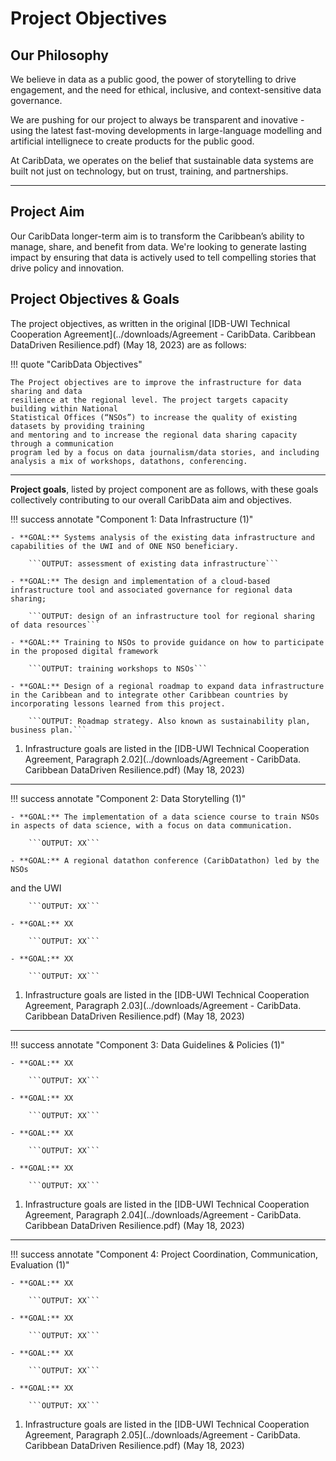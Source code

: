 # Project Objectives

## Our Philosophy 
We believe in data as a public good, the power of storytelling to drive engagement, and the need for ethical, inclusive, and context-sensitive data governance. 

We are pushing for our project to always be transparent and inovative - using the latest fast-moving developments in large-language modelling and artificial intellignece to create products for the public good. 

At CaribData, we operates on the belief that sustainable data systems are built not just on technology, but on trust, training, and partnerships.

---

## Project Aim
Our CaribData longer-term aim is to transform the Caribbean’s ability to manage, share, and benefit from data. We're looking to generate lasting impact by ensuring that data is actively used to tell compelling stories that drive policy and innovation.

## Project Objectives & Goals
The project objectives, as written in the original [IDB-UWI Technical Cooperation Agreement](../downloads/Agreement - CaribData. Caribbean DataDriven Resilience.pdf) (May 18, 2023) are as follows:

!!! quote "CaribData Objectives"

    The Project objectives are to improve the infrastructure for data sharing and data 
    resilience at the regional level. The project targets capacity building within National 
    Statistical Offices (“NSOs”) to increase the quality of existing datasets by providing training 
    and mentoring and to increase the regional data sharing capacity through a communication 
    program led by a focus on data journalism/data stories, and including analysis a mix of workshops, datathons, conferencing. 

---

**Project goals**, listed by project component are as follows, with these goals collectively contributing to our overall CaribData aim and objectives.

!!! success annotate "Component 1: Data Infrastructure (1)"

    - **GOAL:** Systems analysis of the existing data infrastructure and capabilities of the UWI and of ONE NSO beneficiary. 
 
        ```OUTPUT: assessment of existing data infrastructure```
    
    - **GOAL:** The design and implementation of a cloud-based infrastructure tool and associated governance for regional data sharing; 

        ```OUTPUT: design of an infrastructure tool for regional sharing of data resources```

    - **GOAL:** Training to NSOs to provide guidance on how to participate in the proposed digital framework

        ```OUTPUT: training workshops to NSOs```

    - **GOAL:** Design of a regional roadmap to expand data infrastructure in the Caribbean and to integrate other Caribbean countries by incorporating lessons learned from this project. 

        ```OUTPUT: Roadmap strategy. Also known as sustainability plan, business plan.``` 

1.   Infrastructure goals are listed in the [IDB-UWI Technical Cooperation Agreement, Paragraph 2.02](../downloads/Agreement - CaribData. Caribbean DataDriven Resilience.pdf) (May 18, 2023)
     
---

!!! success annotate "Component 2: Data Storytelling (1)"

    - **GOAL:** The implementation of a data science course to train NSOs in aspects of data science, with a focus on data communication. 
 
        ```OUTPUT: XX```
    
    - **GOAL:** A regional datathon conference (CaribDatathon) led by the NSOs 
and the UWI  

        ```OUTPUT: XX```

    - **GOAL:** XX

        ```OUTPUT: XX```

    - **GOAL:** XX 

        ```OUTPUT: XX``` 

1.   Infrastructure goals are listed in the [IDB-UWI Technical Cooperation Agreement, Paragraph 2.03](../downloads/Agreement - CaribData. Caribbean DataDriven Resilience.pdf) (May 18, 2023)

---

!!! success annotate "Component 3: Data Guidelines & Policies (1)"

    - **GOAL:** XX
 
        ```OUTPUT: XX```
    
    - **GOAL:** XX 

        ```OUTPUT: XX```

    - **GOAL:** XX

        ```OUTPUT: XX```

    - **GOAL:** XX 

        ```OUTPUT: XX``` 

1.   Infrastructure goals are listed in the [IDB-UWI Technical Cooperation Agreement, Paragraph 2.04](../downloads/Agreement - CaribData. Caribbean DataDriven Resilience.pdf) (May 18, 2023)

---

!!! success annotate "Component 4: Project Coordination, Communication, Evaluation (1)"

    - **GOAL:** XX
 
        ```OUTPUT: XX```
    
    - **GOAL:** XX 

        ```OUTPUT: XX```

    - **GOAL:** XX

        ```OUTPUT: XX```

    - **GOAL:** XX 

        ```OUTPUT: XX```  

1.   Infrastructure goals are listed in the [IDB-UWI Technical Cooperation Agreement, Paragraph 2.05](../downloads/Agreement - CaribData. Caribbean DataDriven Resilience.pdf) (May 18, 2023)




